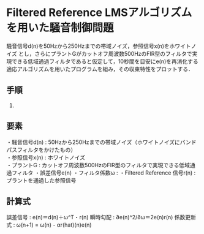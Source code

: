 # Filtered Reference LMSアルゴリズムを用いた騒音制御問題
騒音信号d(n)を50Hzから250Hzまでの帯域ノイズ，参照信号x(n)をホワイトノイズ とし，さらにプラントGがカットオフ周波数500HzのFIR型のフィルタで実現できる低域通過フィルタであると仮定して，10秒間を目安にe(n)を再消化する適応アルゴリズムを用いたプログラムを組み，その収束特性をプロットする．

## 手順
1. 


## 要素
・騒音信号d(n) : 50Hzから250Hzまでの帯域ノイズ（ホワイトノイズにバンドパスフィルタをかけたもの）  
・参照信号x(n) : ホワイトノイズ   
・プラントG : カットオフ周波数500HzのFIR型のフィルタで実現できる低域通過フィルタ
・誤差信号e(n) 
・フィルタ係数ω : 
・Filtered Reference 信号r(n) : プラントを通過した参照信号

## 計算式
誤差信号 : e(n)＝d(n)＋ω^T・r(n)
瞬時勾配 : ∂e(n)^2/∂ω＝2e(n)r(n)
係数更新式 : ω(n+1) = ω(n) - αr(hat)(n)e(n)

